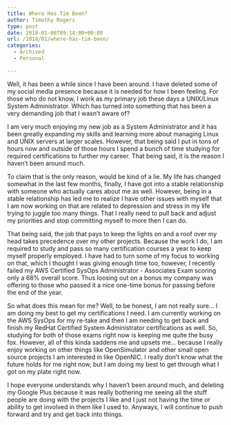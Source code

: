 ```yaml
---
title: Where Has Tim Been?
author: Timothy Rogers
type: post
date: 2018-01-06T09:14:00+00:00
url: /2018/01/where-has-tim-been/
categories:
  - Archived
  - Personal

---
```

Well, it has been a while since I have been around. I have deleted some of my social media presence because it is needed for how I been feeling. For those who do not know, I work as my primary job these days a UNIX/Linux System Administrator. Which has turned into something that has been a very demanding job that I wasn’t aware of?

I am very much enjoying my new job as a System Administrator and it has been greatly expanding my skills and learning more about managing Linux and UNIX servers at larger scales. However, that being said I put in tons of hours now and outside of those hours I spend a bunch of time studying for required certifications to further my career. That being said, it is the reason I haven’t been around much.
  
To claim that is the only reason, would be kind of a lie. My life has changed somewhat in the last few months, finally, I have got into a stable relationship with someone who actually cares about me as well. However, being in a stable relationship has led me to realize I have other issues with myself that I am now working on that are related to depression and stress in my life trying to juggle too many things. That I really need to pull back and adjust my priorities and stop committing myself to more then I can do.

That being said, the job that pays to keep the lights on and a roof over my head takes precedence over my other projects. Because the work I do, I am required to study and pass so many certification courses a year to keep myself properly employed. I have had to turn some of my focus to working on that, which I thought I was giving enough time too, however, I recently failed my AWS Certified SysOps Administrator - Associates Exam scoring only a 68% overall score. Thus loosing out on a bonus my company was offering to those who passed it a nice one-time bonus for passing before the end of the year.

So what does this mean for me? Well, to be honest, I am not really sure… I am doing my best to get my certifications I need. I am currently working on the AWS SysOps for my re-take and then I am needing to get back and finish my RedHat Certified System Administrator certifications as well. So, studying for both of those exams right now is keeping me quite the busy fox. However, all of this kinda saddens me and upsets me… because I really enjoy working on other things like OpenSimulator and other small open source projects I am interested in like OpenNIC. I really don’t know what the future holds for me right now, but I am doing my best to get through what I got on my plate right now.

I hope everyone understands why I haven’t been around much, and deleting my Google Plus because it was really bothering me seeing all the stuff people are doing with the projects I like and I just not having the time or ability to get involved in them like I used to. Anyways, I will continue to push forward and try and get back into things.